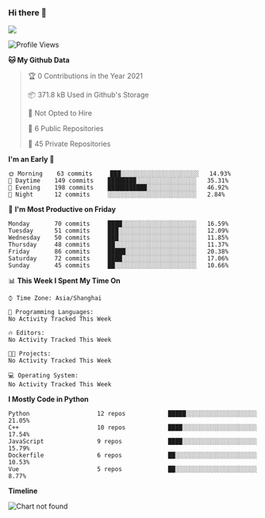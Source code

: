 ### Hi there 👋

<!--
**worsecoder/worsecoder** is a ✨ _special_ ✨ repository because its `README.md` (this file) appears on your GitHub profile.

Here are some ideas to get you started:

- 🔭 I’m currently working on ...
- 🌱 I’m currently learning ...
- 👯 I’m looking to collaborate on ...
- 🤔 I’m looking for help with ...
- 💬 Ask me about ...
- 📫 How to reach me: ...
- 😄 Pronouns: ...
- ⚡ Fun fact: ...
-->

![](https://github-readme-stats.vercel.app/api?username=worsecoder&theme=dark)

<!--START_SECTION:waka-->
![Profile Views](http://img.shields.io/badge/Profile%20Views-0-blue)

**🐱 My Github Data** 

> 🏆 0 Contributions in the Year 2021
 > 
> 📦 371.8 kB Used in Github's Storage 
 > 
> 🚫 Not Opted to Hire
 > 
> 📜 6 Public Repositories 
 > 
> 🔑 45 Private Repositories  
 > 
**I'm an Early 🐤** 

```text
🌞 Morning    63 commits     ███░░░░░░░░░░░░░░░░░░░░░░   14.93% 
🌆 Daytime    149 commits    ████████░░░░░░░░░░░░░░░░░   35.31% 
🌃 Evening    198 commits    ███████████░░░░░░░░░░░░░░   46.92% 
🌙 Night      12 commits     ░░░░░░░░░░░░░░░░░░░░░░░░░   2.84%

```
📅 **I'm Most Productive on Friday** 

```text
Monday       70 commits     ████░░░░░░░░░░░░░░░░░░░░░   16.59% 
Tuesday      51 commits     ███░░░░░░░░░░░░░░░░░░░░░░   12.09% 
Wednesday    50 commits     ███░░░░░░░░░░░░░░░░░░░░░░   11.85% 
Thursday     48 commits     ██░░░░░░░░░░░░░░░░░░░░░░░   11.37% 
Friday       86 commits     █████░░░░░░░░░░░░░░░░░░░░   20.38% 
Saturday     72 commits     ████░░░░░░░░░░░░░░░░░░░░░   17.06% 
Sunday       45 commits     ██░░░░░░░░░░░░░░░░░░░░░░░   10.66%

```


📊 **This Week I Spent My Time On** 

```text
⌚︎ Time Zone: Asia/Shanghai

💬 Programming Languages: 
No Activity Tracked This Week

🔥 Editors: 
No Activity Tracked This Week

🐱‍💻 Projects: 
No Activity Tracked This Week

💻 Operating System: 
No Activity Tracked This Week

```

**I Mostly Code in Python** 

```text
Python                   12 repos            █████░░░░░░░░░░░░░░░░░░░░   21.05% 
C++                      10 repos            ████░░░░░░░░░░░░░░░░░░░░░   17.54% 
JavaScript               9 repos             ████░░░░░░░░░░░░░░░░░░░░░   15.79% 
Dockerfile               6 repos             ██░░░░░░░░░░░░░░░░░░░░░░░   10.53% 
Vue                      5 repos             ██░░░░░░░░░░░░░░░░░░░░░░░   8.77%

```


**Timeline**

![Chart not found](https://raw.githubusercontent.com/worsecoder/worsecoder/main/charts/bar_graph.png) 


<!--END_SECTION:waka-->
